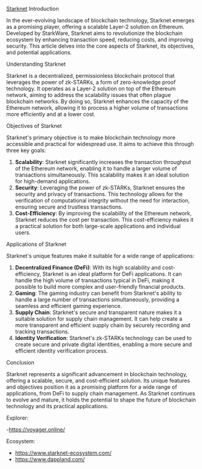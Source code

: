 [Starknet](https://www.starknet.io/) Introduction

In the ever-evolving landscape of blockchain technology, Starknet emerges as a promising player, offering a scalable Layer-2 solution on Ethereum. Developed by StarkWare, Starknet aims to revolutionize the blockchain ecosystem by enhancing transaction speed, reducing costs, and improving security. This article delves into the core aspects of Starknet, its objectives, and potential applications.

Understanding Starknet

Starknet is a decentralized, permissionless blockchain protocol that leverages the power of zk-STARKs, a form of zero-knowledge proof technology. It operates as a Layer-2 solution on top of the Ethereum network, aiming to address the scalability issues that often plague blockchain networks. By doing so, Starknet enhances the capacity of the Ethereum network, allowing it to process a higher volume of transactions more efficiently and at a lower cost.

Objectives of Starknet

Starknet's primary objective is to make blockchain technology more accessible and practical for widespread use. It aims to achieve this through three key goals:

1. **Scalability**: Starknet significantly increases the transaction throughput of the Ethereum network, enabling it to handle a larger volume of transactions simultaneously. This scalability makes it an ideal solution for high-demand applications.
2. **Security**: Leveraging the power of zk-STARKs, Starknet ensures the security and privacy of transactions. This technology allows for the verification of computational integrity without the need for interaction, ensuring secure and trustless transactions.
3. **Cost-Efficiency**: By improving the scalability of the Ethereum network, Starknet reduces the cost per transaction. This cost-efficiency makes it a practical solution for both large-scale applications and individual users.

Applications of Starknet

Starknet's unique features make it suitable for a wide range of applications:

1. **Decentralized Finance (DeFi)**: With its high scalability and cost-efficiency, Starknet is an ideal platform for DeFi applications. It can handle the high volume of transactions typical in DeFi, making it possible to build more complex and user-friendly financial products.
2. **Gaming**: The gaming industry can benefit from Starknet's ability to handle a large number of transactions simultaneously, providing a seamless and efficient gaming experience.
3. **Supply Chain**: Starknet's secure and transparent nature makes it a suitable solution for supply chain management. It can help create a more transparent and efficient supply chain by securely recording and tracking transactions.
4. **Identity Verification**: Starknet's zk-STARKs technology can be used to create secure and private digital identities, enabling a more secure and efficient identity verification process.

Conclusion

Starknet represents a significant advancement in blockchain technology, offering a scalable, secure, and cost-efficient solution. Its unique features and objectives position it as a promising platform for a wide range of applications, from DeFi to supply chain management. As Starknet continues to evolve and mature, it holds the potential to shape the future of blockchain technology and its practical applications.


Explorer:

-https://voyager.online/

Ecosystem:
- https://www.starknet-ecosystem.com/
- https://www.dappland.com/
